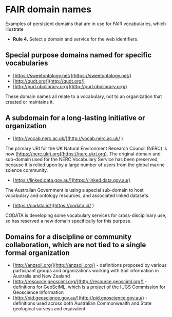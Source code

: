 # FAIR domain names

Examples of persistent domains that are in use for FAIR vocabularies, which illustrate 

- **Rule 4.** Select a domain and service for the web identifiers. 

## Special purpose domains named for specific vocabularies 

- [https://sweetontology.net/](https://sweetontology.net/)
- [http://qudt.org/](http://qudt.org/)
- [http://purl.obolibrary.org/](http://purl.obolibrary.org/)

These domain names all relate to a vocabulary, not to an organization that created or maintains it. 

## A subdomain for a long-lasting initiative or organization 

- [http://vocab.nerc.ac.uk/](http://vocab.nerc.ac.uk/ )

The primary URI for the UK Natural Environment Research Council (NERC) is now [https://nerc.ukri.org](https://nerc.ukri.org). The original domain and sub-domain used for the NERC Vocabulary Service has been preserved, because it is relied upon by a large number of users from the global marine science community. 

- [https://linked.data.gov.au/](https://linked.data.gov.au/)

The Australian Government is using a special sub-domain to host vocabulary and ontology resources, and associated linked datasets. 

- [https://codata.id/](https://codata.id/  )

CODATA is developing some vocabulary services for cross-disciplinary use, so has reserved a new domain specifically for this purpose. 

## Domains for a discipline or community collaboration, which are not tied to a single formal organization 

- [http://anzsoil.org/](http://anzsoil.org/) - definitions proposed by various participant groups and organizations working with Soil information in Australia and New Zealand
- [http://resource.geosciml.org/](http://resource.geosciml.org/) - definitions for GeoSciML, which is a project of the IUGS Commission for Geoscience Information
- [http://pid.geoscience.gov.au/](http://pid.geoscience.gov.au/) - definitions used across both Australian Commonwealth and State geological surveys and equivalent

